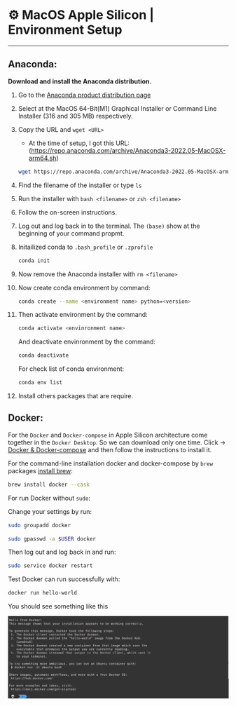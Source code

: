 # ⚙ MacOS Apple Silicon | Environment Setup
---

## Anaconda:

**Download and install the Anaconda distribution.**
1. Go to the [Anaconda product distribution page](https://www.anaconda.com/products/distribution)
2. Select at the MacOS 64-Bit(M1) Graphical Installer or Command Line Installer (316 and 305 MB) respectively.
3. Copy the URL and `wget <URL>`
    - At the time of setup, I got this URL:
      (https://repo.anaconda.com/archive/Anaconda3-2022.05-MacOSX-arm64.sh)
      
   ````zsh
   wget https://repo.anaconda.com/archive/Anaconda3-2022.05-MacOSX-arm64.sh
   ````
   
4. Find the filename of the installer or type `ls`
5. Run the installer with `bash <filename>` or `zsh <filename>`
6. Follow the on-screen instructions.
7. Log out and log back in to the terminal. The `(base)` show at the beginning of your command propmt.
8. Initailized conda to `.bash_profile` or `.zprofile`
  
   ````zsh
   conda init
   ````
   
10. Now remove the Anaconda installer with `rm <filename>`
11. Now create conda environment by command:

    ````zsh
    conda create --name <environment name> python=<version>
    ````
    
12. Then activate environment by the command:

    ````zsh
    conda activate <envinronment name>
    ````
    
    And deactivate envinronment by the command:
    
    ````zsh
    conda deactivate
    ````
    
    For check list of conda environment:
    
    ````zsh
    conda env list
    ````
 
13. Install others packages that are require.


## Docker:

For the `Docker` and `Docker-compose` in Apple Silicon architecture come together in the `Docker Desktop`. So we can download only one time.
Click &#8594; [Docker & Docker-compose](https://www.docker.com/products/docker-desktop/) and then follow the instructions to install it.

For the command-line installation docker and docker-compose by `brew` packages [install brew](https://brew.sh/):

````zsh
brew install docker --cask
````

For run Docker without `sudo`:

Change your settings by run:

````zsh
sudo groupadd docker
````

````zsh
sudo gpasswd -a $USER docker
````

Then log out and log back in and run:

````zsh
sudo service docker restart
````

Test Docker can run successfully with:

````zsh
docker run hello-world
````

You should see something like this

![docker run hello-world](https://github.com/surawut-jirasaktavee/course-mlops-zoomcamp/blob/main/local-host/01-intro/images/Screen%20Shot%202565-06-18%20at%2022.23.29.png)
